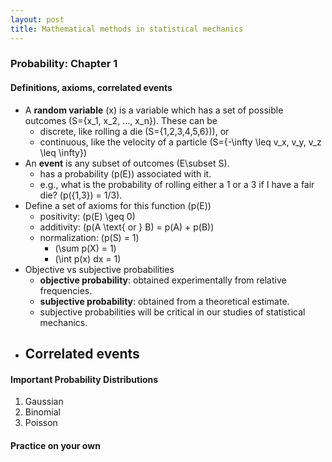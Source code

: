 ```yaml
---
layout: post
title: Mathematical methods in statistical mechanics
---
```



### Probability: Chapter 1

#### Definitions, axioms, correlated events
- A **random variable** \(x\) is a variable which has a set of possible outcomes \(S=\{x_1, x_2, ..., x_n\}\). These can be
    - discrete, like rolling a die \(S=\{1,2,3,4,5,6\})\), or
    - continuous, like the velocity of a particle \(S=\{-\infty \leq v_x, v_y, v_z \leq \infty\}\)
- An **event** is any subset of outcomes \(E\subset S\).
    - has a probability \(p(E)\) associated with it.
    - e.g., what is the probability of rolling either a 1 or a 3 if I have a fair die? \(p(\{1,3\}) = 1/3\).
- Define a set of axioms for this function \(p(E)\)
    - positivity: \(p(E) \geq 0\)
    - additivity: \(p(A \text{ or } B) = p(A) + p(B)\)
    - normalization: \(p(S) = 1\)
        - \(\sum p(X) = 1\)
        - \(\int p(x) dx = 1\)
- Objective vs subjective probabilities
    - **objective probability**: obtained experimentally from relative frequencies.
    - **subjective probability**: obtained from a theoretical estimate.
    - subjective probabilities will be critical in our studies of statistical mechanics.
- Correlated events
    -

#### Important Probability Distributions
1. Gaussian
2. Binomial
3. Poisson

#### Practice on your own
